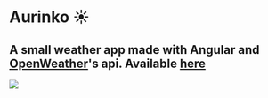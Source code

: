 # Aurinko :sunny:
## A small weather app made with Angular and [OpenWeather](https://openweathermap.org/)'s api. Available [here](http://aurinko.fun)
![](https://i.imgur.com/ke0UFEA.png)


